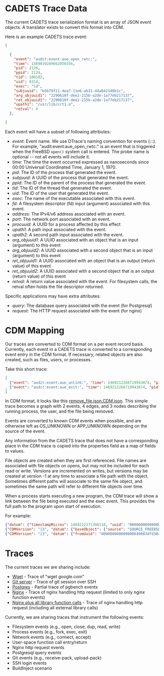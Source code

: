 # CADETS Trace Data

The current CADETS trace serialization format is an array of JSON
event objects. A translator exists to convert this format into CDM.

Here is an example CADETS trace event:

```json
[

  {
	"event": "audit:event:aue_open_rwtc:",
	"time": 1469039289662056556,
	"pid": 2126,
	"ppid": 2124,
	"tid": 100102,
	"uid": 8314,
	"exec": "ld",
	"subjuuid": "b5b79f21-4ea7-11e6-ab31-44a842348b1c",
	"arg_objuuid1": "2290610f-dee2-215b-a2de-1a77eb217137",
	"ret_objuuid1": "2290610f-dee2-215b-a2de-1a77eb217137",
	"upath1": "/usr/lib/crt1.o",
	"retval": 4
  },

]
```

Each event will have a subset of following attributes:

* _event_: Event name. We use DTrace's naming convention for events
  (<dtrace provider>:<module>:<function>:<probe name>). For example,
  "audit:event:aue_open_rwtc:" is an event that is triggered when the
  FreeBSD `open()` system call is entered. The probe name is optional --
  not all events will include it.
* _time_: The time the event occurred expressed as nanoseconds since 00:00
  Universal Coordinated Time, January 1, 1970.
* _pid_: The ID of the process that generated the event.
* _subjuuid_: A UUID of the process that generated the event.
* _ppid_: The ID of the parent of the process that generated the
  event.
* _tid_: The ID of the thread that generated the event.
* _uid_: The ID of the user that generated the event.
* _exec_: The name of the executable associated with this event.
* _fd_: A filesystem descriptor (fd) input (argument) associated with this event.
* _address_: The IPv4/v6 address associated with an event.
* _port_: The network port associated with an event.
* _procuuid_: A UUID for a process affected by this effect
* _upath1_: A path input associated with the event.
* _upath2_: A second path input associated with the event.
* _arg_objuuid1_: A UUID associated with an object that is an input
  (argument) to this event
* _arg_objuuid2_: A UUID associated with a second object
  that is an input (argument) to this event
* _ret_objuuid1_: A UUID associated with an object
  that is an output (return value) of this event
* _ret_objuuid2_: A UUID associated with a second object that is an
  output (return value) of this event
* _retval_: A return value associated with the event. For filesystem
  calls, the retval often holds the file descriptor returned.

Specific applications may have extra attributes:

* _query_: The database query associated with the event (for Postgresql)
* _request_: The HTTP request associated with the event (for nginx)

# CDM Mapping

Our traces are converted to CDM format on a per event record basis. Currently,
each event in a CADETS trace is converted to a corresponding event entry in the CDM format.
If necessary, related objects are also created, such as files, users, or
processes.

Take this short trace:
```json
[
  {"event": "audit:event:aue_unlink:", "time": 1469212266719943874, "pid": 3555, "ppid": 3554, "tid": 100153, "uid": 0, "exec": "remove_file", "subjuuid": "73bc6807-503a-11e6-b8c7-080027889132", "arg_objuuid1": "ea7eea24-097f-cf5b-bf09-a3843bcf40b6", "upath1": "/usr/home/strnad/unit_tests/temp.out", "retval": 0}
, {"event": "audit:event:aue_exit:", "time": 1469212266719943874, "pid": 3555, "ppid": 3554, "tid": 100153, "uid": 0, "exec": "remove_file", "subjuuid": "73bc6807-503a-11e6-b8c7-080027889132", "retval": 0}
]
```

In CDM format, it looks like this
[remove_file.json.CDM.json](./unit_test_traces/remove_file.json.CDM.json). This
simple trace becomes a graph with 2 events, 4 edges, and 3 nodes describing the
running process, the user, and the file being removed.

Events are converted to known CDM events when possible, and are otherwise left
as OS_UNKNOWN or APP_UNKNOWN depending on the source of the event.

Any information from the CADETS trace that does not have a corresponding place
in the CDM trace is copied into the properties field as a map of fields to
values.

File objects are created when they are first referenced. File names are
associated with file objects on opens, but may not be included for each read or
write. Versions are incremented on writes, but versions may be created at
version -1 at any time to associate a file path with the object. Sometimes
different paths will associate to the same file object, and sometimes the same
path will refer to different file objects over time.

When a process starts executing a new program, the CDM trace will show a link
between the file being executed and the exec event. This provides the full path
to the program upon start of execution.

For example:
```json
{"datum": {"timestampMicros": 1469212271398110, "uuid": "00000000000000030000000000000019", "sequence": 25, "source": "SOURCE_FREEBSD_DTRACE_CADETS", "threadId": 100259, "type": "EVENT_EXECUTE", "properties": {"subjuuid": "76dd6962-503a-11e6-b8c7-080027889132", "arg_objuuid1": "c63c9e57-55b6-7d59-b655-e198f97d106e", "probe": "", "module": "event", "call": "aue_execve", "provider": "audit", "path": "/usr/local/bin/wget", "retval": "0", "upath1": "/usr/local/bin/wget"}}, "CDMVersion": "13"}
{"CDMVersion": "13", "datum": {"baseObject": {"source": "SOURCE_FREEBSD_DTRACE_CADETS", "properties": {}}, "uuid": "000000000000000649883dfd38c0a873", "url": "/usr/local/bin/wget", "isPipe": false, "version": 1, "properties": {}}}
{"CDMVersion": "13", "datum": {"fromUuid": "000000000000000649883dfd38c0a873", "toUuid": "00000000000000030000000000000019", "properties": {}, "timestamp": 1469212271398110, "type": "EDGE_FILE_AFFECTS_EVENT"}}
```

# Traces

The current traces we are sharing include:

* [Wget](./wget_google.json) - Trace of "wget google.com"
* [Git server](./git_server.json) - Trace of git session over SSH
* [Postgres](./postgres.json) - Partial trace of pgbench events
* [Nginx](./nginx.json) - Trace of nginx handling http request
  (limited to only nginx function events)
* [Nginx plus all library function calls](./nginx_with_libs.json) -
  Trace of nginx handling http request (including all external library
  calls)

Currently, we are sharing traces that instrument the following events:

* Filesystem events (e.g., open, close, dup, read, write)
* Process events (e.g., fork, exec, exit)
* Network events (e.g., connect, accept)
* User-space function call entry/return
* Nginx http request events
* Postgresql query events
* Git events (e.g., receive-pack, upload-pack)
* SSH login events
* BuildInject scenario
